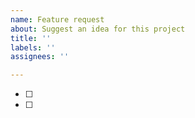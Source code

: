 ```yaml
---
name: Feature request
about: Suggest an idea for this project
title: ''
labels: ''
assignees: ''

---
```


- [ ] 
- [ ]
